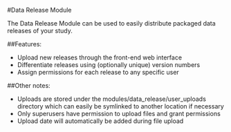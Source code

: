 #Data Release Module

The Data Release Module can be used to easily distribute packaged data releases of your study.

##Features:

- Upload new releases through the front-end web interface
- Differentiate releases using (optionally unique) version numbers
- Assign permissions for each release to any specific user

##Other notes:

- Uploads are stored under the modules/data_release/user_uploads directory which can easily be symlinked to another location if necessary
- Only superusers have permission to upload files and grant permissions
- Upload date will automatically be added during file upload
